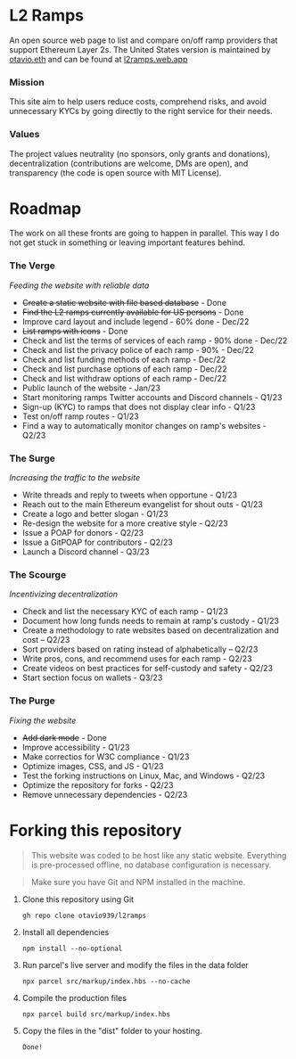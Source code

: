 # **L2 Ramps**
An open source web page to list and compare on/off ramp providers that support Ethereum Layer 2s.
The United States version is maintained by [otavio.eth](https://twitter.com/otavio_eth) and can be found at [l2ramps.web.app](https://l2ramps.web.app/)

### **Mission**
This site aim to help users reduce costs, comprehend risks, and avoid unnecessary KYCs by going directly to the right service for their needs. 

### **Values**
The project values neutrality (no sponsors, only grants and donations), decentralization (contributions are welcome, DMs are open), and transparency (the code is open source with MIT License).

# **Roadmap**
The work on all these fronts are going to happen in parallel. This way I do not get stuck in something or leaving important features behind.

### **The Verge**
_Feeding the website with reliable data_
* ~~Create a static website with file based database~~ - Done
* ~~Find the L2 ramps currently available for US persons~~ - Done
* Improve card layout and include legend - 60% done - Dec/22
* ~~List ramps with icons~~ - Done
* Check and list the terms of services of each ramp - 90% done - Dec/22
* Check and list the privacy police of each ramp - 90% - Dec/22
* Check and list funding methods of each ramp - Dec/22
* Check and list purchase options of each ramp - Dec/22
* Check and list withdraw options of each ramp - Dec/22
* Public launch of the website - Jan/23
* Start monitoring ramps Twitter accounts and Discord channels - Q1/23
* Sign-up (KYC) to ramps that does not display clear info - Q1/23
* Test on/off ramp routes - Q1/23
* Find a way to automatically monitor changes on ramp's websites - Q2/23

### **The Surge**
_Increasing the traffic to the website_
* Write threads and reply to tweets when opportune - Q1/23
* Reach out to the main Ethereum evangelist for shout outs - Q1/23
* Create a logo and better slogan - Q1/23
* Re-design the website for a more creative style - Q2/23
* Issue a POAP for donors - Q2/23
* Issue a GitPOAP for contributors - Q2/23
* Launch a Discord channel - Q3/23

### **The Scourge**
_Incentivizing decentralization_
* Check and list the necessary KYC of each ramp - Q1/23
* Document how long funds needs to remain at ramp's custody - Q1/23
* Create a methodology to rate websites based on decentralization and cost – Q2/23
* Sort providers based on rating instead of alphabetically – Q2/23
* Write pros, cons, and recommend uses for each ramp - Q2/23
* Create videos on best practices for self-custody and safety - Q2/23
* Start section focus on wallets - Q3/23

### **The Purge**
_Fixing the website_
* ~~Add dark mode~~ - Done
* Improve accessibility - Q1/23
* Make correctios for W3C compliance - Q1/23
* Optimize images, CSS, and JS - Q1/23
* Test the forking instructions on Linux, Mac, and Windows - Q2/23
* Optimize the repository for forks - Q2/23
* Remove unnecessary dependencies - Q2/23

# **Forking this repository**
> This website was coded to be host like any static website. Everything is pre-processed offline, no database configuration is necessary.

> Make sure you have Git and NPM installed in the machine.

1. Clone this repository using Git

    `gh repo clone otavio939/l2ramps`

2. Install all dependencies

    `npm install --no-optional`

3. Run parcel's live server and modify the files in the data folder

    `npx parcel src/markup/index.hbs --no-cache`

4. Compile the production files

    `npx parcel build src/markup/index.hbs`

5. Copy the files in the "dist" folder to your hosting.

    `Done!`